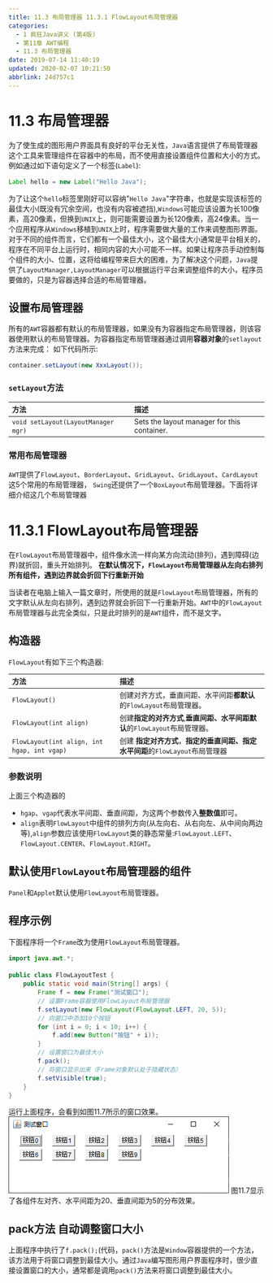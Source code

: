 ```yaml
---
title: 11.3 布局管理器 11.3.1 FlowLayout布局管理器
categories: 
  - 1 疯狂Java讲义 (第4版)
  - 第11章 AWT编程
  - 11.3 布局管理器
date: 2019-07-14 11:40:19
updated: 2020-02-07 10:21:50
abbrlink: 24d757c1
---
```

# 11.3 布局管理器
为了使生成的图形用户界面具有良好的平台无关性，`Java`语言提供了布局管理器这个工具来管理组件在容器中的布局，而不使用直接设置组件位置和大小的方式。
例如通过如下语句定义了一个标签(`Label`):
```java
Label hello = new Label("Hello Java");
```
为了让这个`hello`标签里刚好可以容纳"`Hello Java`"字符串，也就是实现该标签的最佳大小(既没有冗余空间，也没有内容被遮挡),`Windows`可能应该设置为长100像素，高20像素，但换到`UNIX`上，则可能需要设置为长120像素，高24像素。当一个应用程序从`Windows`移植到`UNIX`上时，程序需要做大量的工作来调整图形界面。
对于不同的组件而言，它们都有一个最佳大小，这个最佳大小通常是平台相关的，程序在不同平台上运行时，相同内容的大小可能不一样。如果让程序员手动控制每个组件的大小、位置，这将给编程带来巨大的困难，为了解决这个问题，`Java`提供了`LayoutManager,LayoutManager`可以根据运行平台来调整组件的大小，程序员要做的，只是为容器选择合适的布局管理器。

## 设置布局管理器
所有的`AWT`容器都有默认的布局管理器，如果没有为容器指定布局管理器，则该容器使用默认的布局管理器。为容器指定布局管理器通过调用**容器对象**的`setlayout`方法来完成：
如下代码所示:
```java
container.setLayout(new XxxLayout());
```
### `setLayout`方法

|方法|描述|
|:--|:--|
|`void setLayout(LayoutManager mgr)`|Sets the layout manager for this container.|

### 常用布局管理器
`AWT`提供了`FlowLayout`、`BorderLayout`、`GridLayout`、`GridLayout`、`CardLayout`这5个常用的布局管理器，
`Swing`还提供了一个`BoxLayout`布局管理器。下面将详细介绍这几个布局管理器

# 11.3.1 FlowLayout布局管理器
在`FlowLayout`布局管理器中，组件像水流一样向某方向流动(排列)，遇到障碍(边界)就折回，重头开始排列。
**在默认情况下，`FlowLayout`布局管理器从左向右排列所有组件，遇到边界就会折回下行重新开始**

当读者在电脑上输入一篇文章时，所使用的就是`FlowLayout`布局管理器，所有的文字默认从左向右排列，遇到边界就会折回下一行重新开始。`AWT`中的`FlowLayout`布局管理器与此完全类似，只是此时排列的是`AWT`组件，而不是文字。

## 构造器
`FlowLayout`有如下三个构造器:

|方法|描述|
|:--|:--|
|`FlowLayout()`|创建对齐方式，垂直间距、水平间距**都默认**的`FlowLayout`布局管理器。|
|`FlowLayout(int align)`|创建**指定的对齐方式**,**垂直间距、水平间距默认**的`FlowLayout`布局管理器。|
|`FlowLayout(int align, int hgap, int vgap)`|创建 **指定对齐方式**，**指定的垂直间距、指定水平间距**的`FlowLayout`布局管理器|

### 参数说明
上面三个构造器的
- `hgap`、`vgap`代表水平间距、垂直间距，为这两个参数传入**整数值**即可。
- `align`表明`FlowLayout`中组件的排列方向(从左向右、从右向左、从中间向两边等),`align`参数应该使用`FlowLayout`类的静态常量:`FlowLayout.LEFT`、`FlowLayout.CENTER`、`FlowLayout.RIGHT`。

## 默认使用`FlowLayout`布局管理器的组件
`Panel`和`Applet`默认使用`FlowLayout`布局管理器。

## 程序示例
下面程序将一个`Frame`改为使用`FlowLayout`布局管理器。
```java
import java.awt.*;

public class FlowLayoutTest {
    public static void main(String[] args) {
        Frame f = new Frame("测试窗口");
        // 设置Frame容器使用FlowLayout布局管理器
        f.setLayout(new FlowLayout(FlowLayout.LEFT, 20, 5));
        // 向窗口中添加10个按钮
        for (int i = 0; i < 10; i++) {
            f.add(new Button("按钮" + i));
        }
        // 设置窗口为最佳大小
        f.pack();
        // 将窗口显示出来（Frame对象默认处于隐藏状态）
        f.setVisible(true);
    }
}
```
运行上面程序，会看到如图11.7所示的窗口效果。
![图片](https://raw.githubusercontent.com/lanlan2017/images/master/CrazyJavaHandout4/Chapter11/11.3.1/1.png)
图11.7显示了各组件左对齐、水平间距为20、垂直间距为5的分布效果。
<!-- CrazyJavaHandout4/Chapter11/11.3.1/ -->
## pack方法 自动调整窗口大小
上面程序中执行了`f.pack();`(代码，`pack()`方法是`Window`容器提供的一个方法，该方法用于将窗口调整到最佳大小。通过`Java`编写图形用户界面程序时，很少直接设置窗口的大小，通常都是调用`pack()`方法来将窗口调整到最佳大小。
